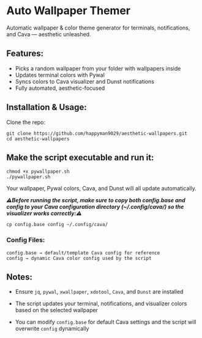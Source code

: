 # **Auto Wallpaper Themer**

Automatic wallpaper & color theme generator for terminals, notifications, and Cava — aesthetic unleashed.

## Features:  
- Picks a random wallpaper from your folder with wallpapers inside 
- Updates terminal colors with Pywal  
- Syncs colors to Cava visualizer and Dunst notifications  
- Fully automated, aesthetic-focused  

## Installation & Usage:  
Clone the repo:  

```
git clone https://github.com/happyman9029/aesthetic-wallpapers.git
cd aesthetic-wallpapers
```

## Make the script executable and run it:
```
chmod +x pywallpaper.sh
./pywallpaper.sh
```
Your wallpaper, Pywal colors, Cava, and Dunst will all update automatically.

***⚠️Before running the script, make sure to copy both config.base and config to your Cava configuration directory (~/.config/cava/) so the visualizer works correctly:⚠️***

```
cp config.base config ~/.config/cava/
```

### Config Files:

    config.base → default/template Cava config for reference    
    config → dynamic Cava color config used by the script

## Notes:

   - Ensure `jq`, `pywal`, `xwallpaper`, `xdotool`, `Cava`, and `Dunst` are installed

   - The script updates your terminal, notifications, and visualizer colors based on the selected wallpaper

   - You can modify `config.base` for default Cava settings and the script will overwrite `config` dynamically
